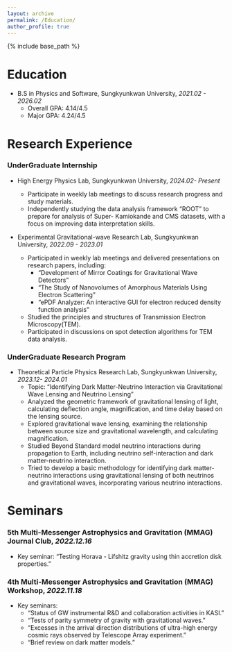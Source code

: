```yaml
---
layout: archive
permalink: /Education/
author_profile: true
---
```


{% include base_path %}

Education
======
* B.S in Physics and Software, Sungkyunkwan University, _2021.02 - 2026.02_
    * Overall GPA: 4.14/4.5
    * Major GPA: 4.24/4.5

Research Experience
======
### UnderGraduate Internship 
* High Energy Physics Lab, Sungkyunkwan University, _2024.02- Present_
    * Participate in weekly lab meetings to discuss research progress and study materials.
    * Independently studying the data analysis framework “ROOT” to prepare for analysis of Super- Kamiokande and CMS datasets, with a focus on improving data interpretation skills.

* Experimental Gravitational-wave Research Lab, Sungkyunkwan University, _2022.09 - 2023.01_
    * Participated in weekly lab meetings and delivered presentations on research papers, including:
        * “Development of Mirror Coatings for Gravitational Wave Detectors”
        * “The Study of Nanovolumes of Amorphous Materials Using Electron Scattering”
        * “ePDF Analyzer: An interactive GUI for electron reduced density function analysis"
    * Studied the principles and structures of Transmission Electron Microscopy(TEM).
    * Participated in discussions on spot detection algorithms for TEM data analysis.


### UnderGraduate Research Program
* Theoretical Particle Physics Research Lab, Sungkyunkwan University, _2023.12- 2024.01_
    * Topic: “Identifying Dark Matter-Neutrino Interaction via Gravitational Wave Lensing and Neutrino Lensing”
    * Analyzed the geometric framework of gravitational lensing of light, calculating deflection angle, magnification, and time delay based on the lensing source.
    * Explored gravitational wave lensing, examining the relationship between source size and gravitational wavelength, and calculating magnification.
    * Studied Beyond Standard model neutrino interactions during propagation to Earth, including neutrino self-interaction and dark matter-neutrino interaction.
    * Tried to develop a basic methodology for identifying dark matter-neutrino interactions using gravitational lensing of both neutrinos and gravitational waves, incorporating various neutrino interactions.

Seminars
======
### 5th Multi-Messenger Astrophysics and Gravitation (MMAG) Journal Club, _2022.12.16_
* Key seminar: “Testing Horava - Lifshitz gravity using thin accretion disk properties.”

### 4th Multi-Messenger Astrophysics and Gravitation (MMAG) Workshop, _2022.11.18_
* Key seminars:
    * “Status of GW instrumental R&D and collaboration activities in KASI.”
    * “Tests of parity symmetry of gravity with gravitational waves.”
    * “Excesses in the arrival direction distributions of ultra-high energy cosmic rays observed by Telescope Array experiment.”
    * “Brief review on dark matter models.”